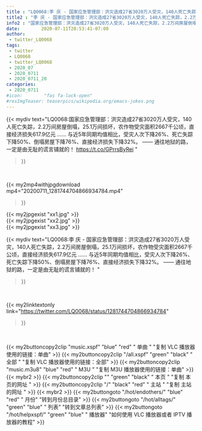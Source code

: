 ```yaml
---
title : "LQ0068:李 庆 - 国家应急管理部：洪灾造成27省3020万人受灾，140人死亡失踪，2.2万间房屋倒塌，25.1万间损坏，农作物受灾面积2667千公顷，直接经济损失617.9亿元 ...... 与近5年同期均值相比，受灾人次下降26%、死亡失踪下降50%、倒塌房屋下降76%、直接经济损失下降32%。 —— 通往地狱的路，一定是由无耻的谎言铺就的！ "
title2 : "李 庆 - 国家应急管理部：洪灾造成27省3020万人受灾，140人死亡失踪，2.2万间房屋倒塌，25.1万间损坏，农作物受灾面积2667千公顷，直接经济损失617.9亿元 ...... 与近5年同期均值相比，受灾人次下降26%、死亡失踪下降50%、倒塌房屋下降76%、直接经济损失下降32%。 —— 通往地狱的路，一定是由无耻的谎言铺就的！ "
info2 : "国家应急管理部：洪灾造成27省3020万人受灾，140人死亡失踪，2.2万间房屋倒塌，25.1万间损坏，农作物受灾面积2667千公顷，直接经济损失617.9亿元 ...... 与近5年同期均值相比，受灾人次下降26%、死亡失踪下降50%、倒塌房屋下降76%、直接经济损失下降32%。 —— 通往地狱的路，一定是由无耻的谎言铺就的！ https://t.co/GPrrsByRei "
date:        2020-07-11T20:53:41-07:00
author:
 - twitter_LQ0068
tags:
 - twitter
 - LQ0068
 - twitter_LQ0068
 - 2020_07
 - 2020_0711
 - 2020_0711_20
categories:
 - 2020_0711
#icon:        "fas fa-lock-open"
#resImgTeaser: teaserpics/wikipedia.org/emacs-jokes.png
---
```


{{< mydiv text="LQ0068:国家应急管理部：洪灾造成27省3020万人受灾，140人死亡失踪，2.2万间房屋倒塌，25.1万间损坏，农作物受灾面积2667千公顷，直接经济损失617.9亿元 ...... 与近5年同期均值相比，受灾人次下降26%、死亡失踪下降50%、倒塌房屋下降76%、直接经济损失下降32%。 —— 通往地狱的路，一定是由无耻的谎言铺就的！ https://t.co/GPrrsByRei "
>}}
<br>


{{< my2mp4withjpgdownload mp4="20200711_1281744704866934784.mp4"
>}}

{{< my2jpgexist "xx1.jpg" >}}<br>
{{< my2jpgexist "xx2.jpg" >}}<br>
{{< my2jpgexist "xx3.jpg" >}}<br>



{{< mydiv text="LQ0068:李 庆 - 国家应急管理部：洪灾造成27省3020万人受灾，140人死亡失踪，2.2万间房屋倒塌，25.1万间损坏，农作物受灾面积2667千公顷，直接经济损失617.9亿元 ...... 与近5年同期均值相比，受灾人次下降26%、死亡失踪下降50%、倒塌房屋下降76%、直接经济损失下降32%。 —— 通往地狱的路，一定是由无耻的谎言铺就的！ "
>}}
<br>

{{< my2linktextonly link="https://twitter.com/LQ0068/status/1281744704866934784"
>}}


<br>

{{< my2buttoncopy2clip "music.xspf"        "blue"   "red"    " 单曲 "  "复制 VLC 播放器使用的链接：单曲" >}} {{< my2buttoncopy2clip "/all.xspf"         "green"  "black"  " 全部 "  "复制 VLC 播放器使用的链接：全部" >}} {{< my2buttoncopy2clip "music.m3u8"        "blue"   "red"    " M3U  "    "复制 M3U 播放器使用的链接：单曲" >}} {{< mybr2 >}} {{< my2buttoncopy2clip ""                  "green"  "black"  " 本页 "    "复制 本页的网址 " >}} {{< my2buttoncopy2clip "/"                 "black"  "red"    " 主站 "    "复制 主站的网址 " >}} {{< mybr2 >}} {{< my2buttongoto      "/hot/endothers/"   "blue"   "red"    " 月份"   "转到月份总目录" >}} {{< my2buttongoto      "/hot/alltags/"     "green"  "blue"   " 列表"   "转到文章总列表" >}} {{< my2buttongoto      "/hot/helpxspf/"    "green"  "blue"   " 播放器" "如何使用 VLC 播放器或者 IPTV 播放器的教程" >}} 
